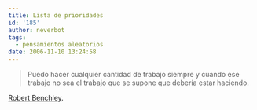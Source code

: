 ```yaml
---
title: Lista de prioridades
id: '185'
author: neverbot
tags:
  - pensamientos aleatorios
date: 2006-11-10 13:24:58
---
```


> Puedo hacer cualquier cantidad de trabajo siempre y cuando ese trabajo no sea el trabajo que se supone que debería estar haciendo.

[Robert Benchley](http://en.wikipedia.org/wiki/Robert_Benchley).
